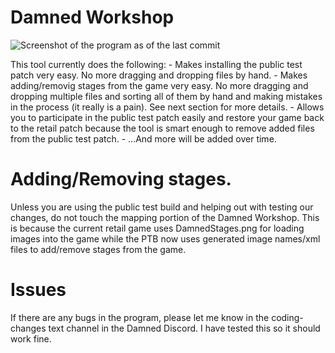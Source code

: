 # Damned Workshop

![Screenshot of the program as of the last commit](https://github.com/Sweats/Damned-Workshop/blob/master/DamnedWorkshopPicture.png)

This tool currently does the following:
	- Makes installing the public test patch very easy. No more dragging and dropping files by hand. 
	- Makes adding/removig stages from the game very easy. No more dragging and dropping multiple files and sorting all of them by hand and making mistakes in the process (it really is a pain). See next section for more details.
	- Allows you to participate in the public test patch easily and restore your game back to the retail patch because the tool is smart enough to remove added files from the public test patch.
	- ...And more will be added over time. 


# Adding/Removing stages.

Unless you are using the public test build and helping out with testing our changes, do not touch the mapping portion of the Damned Workshop. This is because the current retail game uses DamnedStages.png for loading images into the game while the PTB now uses generated image names/xml files to add/remove stages from the game.

# Issues

If there are any bugs in the program, please let me know in the coding-changes text channel in the Damned Discord. I have tested this so it should work fine.

